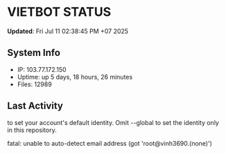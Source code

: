 # VIETBOT STATUS
**Updated**: Fri Jul 11 02:38:45 PM +07 2025

## System Info
- IP: 103.77.172.150
- Uptime: up 5 days, 18 hours, 26 minutes
- Files: 12989

## Last Activity

to set your account's default identity.
Omit --global to set the identity only in this repository.

fatal: unable to auto-detect email address (got 'root@vinh3690.(none)')
